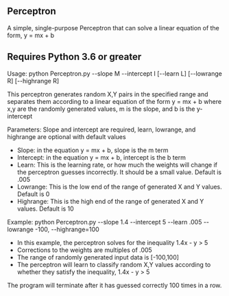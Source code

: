 ## Perceptron ##
A simple, single-purpose Perceptron that can solve a linear equation of the form, y = mx + b

## Requires Python 3.6 or greater ##

Usage: python Perceptron.py --slope M --intercept I [--learn L] [--lowrange R] [--highrange R]

This perceptron generates random X,Y pairs in the specified range and separates them according to a linear equation of the form y = mx + b
   where x,y are the randomly generated values, m is the slope, and b is the y-intercept
   
Parameters: Slope and intercept are required, learn, lowrange, and highrange are optional with default values
* Slope: in the equation y = mx + b, slope is the m term
* Intercept: in the equation y = mx + b, intercept is the b term
* Learn: This is the learning rate, or how much the weights will change if the perceptron  guesses incorrectly. It should be a small value. Default is .005
* Lowrange: This is the low end of the range of generated X and Y values. Default is 0
* Highrange: This is the high end of the range of generated X and Y values. Default is 10

Example: python Perceptron.py --slope 1.4 --intercept 5 --learn .005 --lowrange -100, --highrange=100
* In this example, the perceptron solves for the inequality 1.4x - y > 5
* Corrections to the weights are multiples of .005
* The range of randomly generated input data is [-100,100]
* The perceptron will learn to classify random X,Y values according to whether they satisfy the inequality, 1.4x - y > 5 

The program will terminate after it has guessed correctly 100 times in a row.


